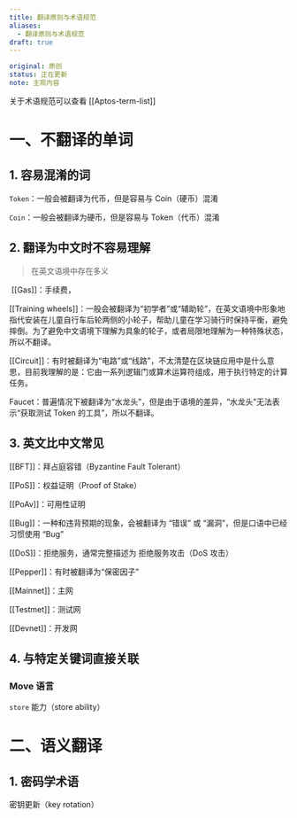 ```yaml
---
title: 翻译原则与术语规范
aliases:
  - 翻译原则与术语规范
draft: true
---
```

```yaml
original: 原创
status: 正在更新
note: 主观内容
```

关于术语规范可以查看 [[Aptos-term-list]]

# 一、不翻译的单词

## 1. 容易混淆的词

`Token`：一般会被翻译为代币，但是容易与 Coin（硬币）混淆

`Coin`：一般会被翻译为硬币，但是容易与 Token（代币）混淆

## 2. 翻译为中文时不容易理解

> 在英文语境中存在多义

 [[Gas]]：手续费，

[[Training wheels]]：一般会被翻译为“初学者”或“辅助轮”，在英文语境中形象地指代安装在儿童自行车后轮两侧的小轮子，帮助儿童在学习骑行时保持平衡，避免摔倒。为了避免中文语境下理解为具象的轮子，或者局限地理解为一种特殊状态，所以不翻译。

[[Circuit]]：有时被翻译为“电路”或“线路”，不太清楚在区块链应用中是什么意思，目前我理解的是：它由一系列逻辑门或算术运算符组成，用于执行特定的计算任务。

Faucet：普遍情况下被翻译为“水龙头”，但是由于语境的差异，“水龙头”无法表示“获取测试 Token 的工具”，所以不翻译。

## 3. 英文比中文常见

[[BFT]]：拜占庭容错（Byzantine Fault Tolerant）

[[PoS]]：权益证明（Proof of Stake）

[[PoAv]]：可用性证明

[[Bug]]：一种和违背预期的现象，会被翻译为 “错误” 或 “漏洞”，但是口语中已经习惯使用 “Bug”

[[DoS]]：拒绝服务，通常完整描述为 拒绝服务攻击（DoS 攻击）

[[Pepper]]：有时被翻译为“保密因子”

[[Mainnet]]：主网

[[Testmet]]：测试网

[[Devnet]]：开发网

## 4. 与特定关键词直接关联

### Move 语言

`store` 能力（store ability）

# 二、语义翻译

## 1. 密码学术语

密钥更新（key rotation）

